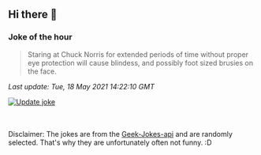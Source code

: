 ## Hi there 👋

### Joke of the hour
<!-- joke -->
>Staring at Chuck Norris for extended periods of time without proper eye protection will cause blindess, and possibly foot sized brusies on the face.
<!-- /joke -->

*Last update: Tue, 18 May 2021 14:22:10 GMT*

[![Update joke](https://github.com/nclskfm/nclskfm/actions/workflows/joke.yml/badge.svg)](https://github.com/nclskfm/nclskfm/actions/workflows/joke.yml)

<br><br>
Disclaimer: The jokes are from the [Geek-Jokes-api](https://github.com/sameerkumar18/geek-joke-api) and are randomly selected. That's why they are unfortunately often not funny. :D
